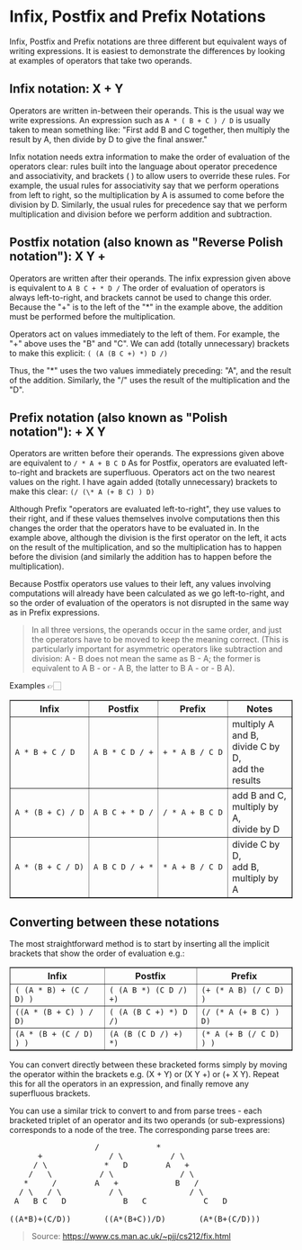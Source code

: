 # Infix, Postfix and Prefix Notations

Infix, Postfix and Prefix notations are three different but equivalent ways of writing expressions. It is easiest to demonstrate the differences by looking at examples of operators that take two operands.

## Infix notation: X + Y

Operators are written in-between their operands. This is the usual way we write expressions. An expression such as `A * ( B + C ) / D` is usually taken to mean something like: "First add B and C together, then multiply the result by A, then divide by D to give the final answer."

Infix notation needs extra information to make the order of evaluation of the operators clear: rules built into the language about operator precedence and associativity, and brackets ( ) to allow users to override these rules. For example, the usual rules for associativity say that we perform operations from left to right, so the multiplication by A is assumed to come before the division by D. Similarly, the usual rules for precedence say that we perform multiplication and division before we perform addition and subtraction.

## Postfix notation (also known as "Reverse Polish notation"): X Y +

Operators are written after their operands. The infix expression given above is equivalent to `A B C + * D /`
The order of evaluation of operators is always left-to-right, and brackets cannot be used to change this order. Because the "+" is to the left of the "\*" in the example above, the addition must be performed before the multiplication.

Operators act on values immediately to the left of them. For example, the "+" above uses the "B" and "C". We can add (totally unnecessary) brackets to make this explicit:
`( (A (B C +) *) D /)`

Thus, the "\*" uses the two values immediately preceding: "A", and the result of the addition. Similarly, the "/" uses the result of the multiplication and the "D".

## Prefix notation (also known as "Polish notation"): + X Y

Operators are written before their operands. The expressions given above are equivalent to `/ * A + B C D`
As for Postfix, operators are evaluated left-to-right and brackets are superfluous. Operators act on the two nearest values on the right. I have again added (totally unnecessary) brackets to make this clear:
`(/ (\* A (+ B C) ) D)`

Although Prefix "operators are evaluated left-to-right", they use values to their right, and if these values themselves involve computations then this changes the order that the operators have to be evaluated in. In the example above, although the division is the first operator on the left, it acts on the result of the multiplication, and so the multiplication has to happen before the division (and similarly the addition has to happen before the multiplication).

Because Postfix operators use values to their left, any values involving computations will already have been calculated as we go left-to-right, and so the order of evaluation of the operators is not disrupted in the same way as in Prefix expressions.

> In all three versions, the operands occur in the same order, and just the operators have to be moved to keep the meaning correct. (This is particularly important for asymmetric operators like subtraction and division: A - B does not mean the same as B - A; the former is equivalent to A B - or - A B, the latter to B A - or - B A).

Examples 👉🏻

<TABLE BORDER=1>
<TR><TH>Infix<TH>Postfix<TH>Prefix<TH>Notes

<TR><TD><CODE>A&nbsp;*&nbsp;B&nbsp;+&nbsp;C&nbsp;/&nbsp;D</CODE>
<TD><CODE>A&nbsp;B&nbsp;*&nbsp;C&nbsp;D&nbsp;/&nbsp;+</CODE>
<TD><CODE>+&nbsp;*&nbsp;A&nbsp;B&nbsp;/&nbsp;C&nbsp;D</CODE>
<TD>multiply A and B,<BR>divide C by D,<BR>add the results

<TR><TD><CODE>A&nbsp;*&nbsp;(B&nbsp;+&nbsp;C)&nbsp;/&nbsp;D</CODE>
<TD><CODE>A&nbsp;B&nbsp;C&nbsp;+&nbsp;*&nbsp;D&nbsp;/</CODE>
<TD><CODE>/&nbsp;*&nbsp;A&nbsp;+&nbsp;B&nbsp;C&nbsp;D</CODE>
<TD>add B and C,<BR>multiply by A,<BR>divide by D

<TR><TD><CODE>A&nbsp;*&nbsp;(B&nbsp;+&nbsp;C&nbsp;/&nbsp;D)</CODE>
<TD><CODE>A&nbsp;B&nbsp;C&nbsp;D&nbsp;/&nbsp;+&nbsp;*</CODE>
<TD><CODE>*&nbsp;A&nbsp;+&nbsp;B&nbsp;/&nbsp;C&nbsp;D</CODE>
<TD>divide C by D,<BR>add B,<BR>multiply by A

</TABLE>

## Converting between these notations

The most straightforward method is to start by inserting all the implicit brackets that show the order of evaluation e.g.:

<TABLE BORDER=1>
<TR><TH>Infix<TH>Postfix<TH>Prefix

<TR><TD><CODE>( (A * B) + (C / D) )</CODE>
<TD><CODE>( (A B *) (C D /) +)</CODE>
<TD><CODE>(+ (* A B) (/ C D) )</CODE>

<TR><TD><CODE>((A * (B + C) ) / D)</CODE>
<TD><CODE>( (A (B C +) *) D /)</CODE>
<TD><CODE>(/ (* A (+ B C) ) D)</CODE>

<TR><TD><CODE>(A * (B + (C / D) ) )</CODE>
<TD><CODE>(A (B (C D /) +) *)</CODE>
<TD><CODE>(* A (+ B (/ C D) ) )</CODE>

</TABLE>

You can convert directly between these bracketed forms simply by moving the operator within the brackets e.g. (X + Y) or (X Y +) or (+ X Y). Repeat this for all the operators in an expression, and finally remove any superfluous brackets.

You can use a similar trick to convert to and from parse trees - each bracketed triplet of an operator and its two operands (or sub-expressions) corresponds to a node of the tree. The corresponding parse trees are:

<PRE>
			      /			   *
      +			     / \		  / \
     / \		    *   D		 A   +
    /   \		   / \			    / \
   *     /		  A   +			   B   /
  / \   / \		     / \		      / \
 A   B C   D		    B   C		     C   D

((A*B)+(C/D))		((A*(B+C))/D) 		(A*(B+(C/D)))
</PRE>

> Source: https://www.cs.man.ac.uk/~pjj/cs212/fix.html
